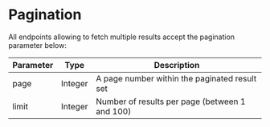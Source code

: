 # Pagination

All endpoints allowing to fetch multiple results accept the pagination parameter below:

Parameter |  Type | Description
--------- |  ---- | -----------
page | Integer | A page number within the paginated result set
limit | Integer | Number of results per page (between 1 and 100)
